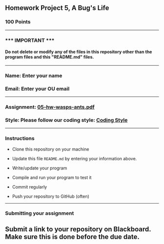 ## Homework Project 5, A Bug's Life

### 100 Points

---
### *** IMPORTANT ***
#### Do not delete or modify any of the files in this repository other than the program files and this "README.md" files.

---

### Name: Enter your name

### Email: Enter your OU email

---

### Assignment: [05-hw-wasps-ants.pdf](05-hw-wasps-ants.pdf)

### Style: Please follow our coding style: [Coding Style](https://github.com/nasseef/cs/blob/master/docs/coding-style.md)

---

### Instructions

- Clone this repository on your machine

- Update this file `README.md` by entering your information above.
- Write/update your program

- Compile and run your program to test it

- Commit regularly

- Push your repository to GitHub (often)

---

### Submitting your assignment

**Submit a link to your repository on Blackboard. Make sure this is done before the due date.**
---